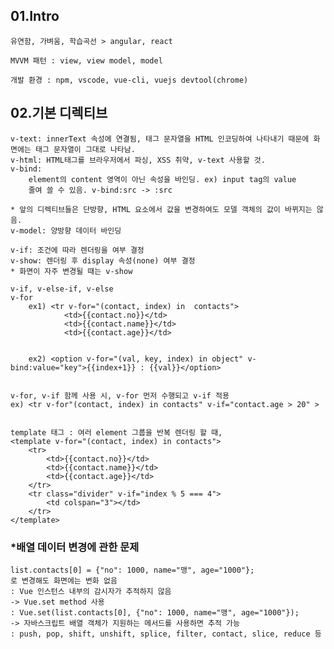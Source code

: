 ## 01.Intro
    유연함, 가벼움, 학습곡선 > angular, react

    MVVM 패턴 : view, view model, model

    개발 환경 : npm, vscode, vue-cli, vuejs devtool(chrome)


## 02.기본 디렉티브
    v-text: innerText 속성에 연결됨, 태그 문자열을 HTML 인코딩하여 나타내기 때문에 화면에는 태그 문자열이 그대로 나타남.
    v-html: HTML태그를 브라우저에서 파싱, XSS 취약, v-text 사용할 것.
    v-bind: 
        element의 content 영역이 아닌 속성을 바인딩. ex) input tag의 value
        줄여 쓸 수 있음. v-bind:src -> :src

    * 앞의 디렉티브들은 단방향, HTML 요소에서 값을 변경하여도 모델 객체의 값이 바뀌지는 않음.
    v-model: 양방향 데이터 바인딩

    v-if: 조건에 따라 렌더링을 여부 결정
    v-show: 렌더링 후 display 속성(none) 여부 결정
    * 화면이 자주 변경될 때는 v-show

    v-if, v-else-if, v-else
    v-for
        ex1) <tr v-for="(contact, index) in  contacts">
                <td>{{contact.no}}</td>
                <td>{{contact.name}}</td>
                <td>{{contact.age}}</td>


        ex2) <option v-for="(val, key, index) in object" v-bind:value="key">{{index+1}} : {{val}}</option>


    v-for, v-if 함께 사용 시, v-for 먼저 수행되고 v-if 적용
    ex) <tr v-for"(contact, index) in contacts" v-if="contact.age > 20" >


    template 태그 : 여러 element 그룹을 반복 렌더링 할 때,
    <template v-for="(contact, index) in contacts">
        <tr>
            <td>{{contact.no}}</td>
            <td>{{contact.name}}</td>
            <td>{{contact.age}}</td>
        </tr>
        <tr class="divider" v-if="index % 5 === 4">
            <td colspan="3"></td>
        </tr>
    </template>

### *배열 데이터 변경에 관한 문제
    list.contacts[0] = {"no": 1000, name="맹", age="1000"};
    로 변경해도 화면에는 변화 없음
    : Vue 인스턴스 내부의 감시자가 추적하지 않음
    -> Vue.set method 사용
    : Vue.set(list.contacts[0], {"no": 1000, name="맹", age="1000"});
    -> 자바스크립트 배열 객체가 지원하는 메서드를 사용하면 추적 가능
    : push, pop, shift, unshift, splice, filter, contact, slice, reduce 등
    